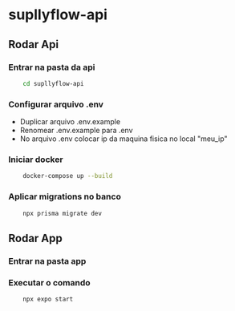 # supllyflow-api

## Rodar Api

### Entrar na pasta da api

```bash
    cd supllyflow-api
```

### Configurar arquivo .env

- Duplicar arquivo .env.example
- Renomear .env.example para .env
- No arquivo .env colocar ip da maquina fisica no local "meu_ip"

### Iniciar docker

```bash
    docker-compose up --build
```

### Aplicar migrations no banco

```bash
    npx prisma migrate dev
```

## Rodar App

### Entrar na pasta app

### Executar o comando

```bash
    npx expo start
```

